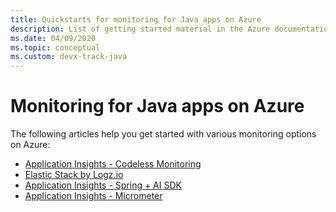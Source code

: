 ```yaml
---
title: Quickstarts for monitoring for Java apps on Azure
description: List of getting started material in the Azure documentation for monitoring for Java apps.
ms.date: 04/09/2020
ms.topic: conceptual
ms.custom: devx-track-java
---
```


# Monitoring for Java apps on Azure

The following articles help you get started with various monitoring options on Azure:

- [Application Insights - Codeless Monitoring](/azure/azure-monitor/app/java-in-process-agent)
- [Elastic Stack by Logz.io](/azure/developer/java/fundamentals/java-get-started-with-logzio)
- [Application Insights - Spring + AI SDK](/azure/developer/java/spring-framework/configure-spring-boot-java-applicationinsights)
- [Application Insights - Micrometer](/azure/azure-monitor/app/micrometer-java)
